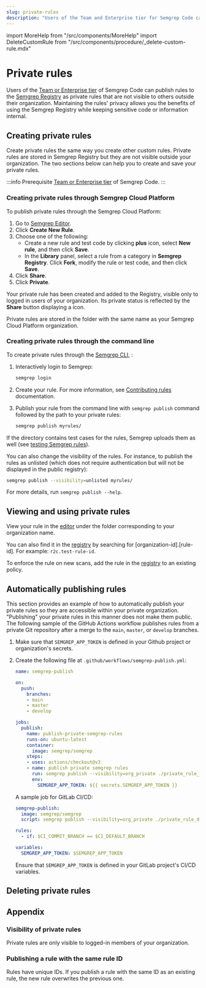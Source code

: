 ```yaml
---
slug: private-rules
description: "Users of the Team and Enterprise tier for Semgrep Code can publish rules to the Semgrep Registry that are not visible to others outside their organization. This can be useful for organizations where rules may contain code-sensitive information or legal requirements prevent using a public registry."
---
```


import MoreHelp from "/src/components/MoreHelp"
import DeleteCustomRule from "/src/components/procedure/_delete-custom-rule.mdx"

# Private rules

Users of the [Team or Enterprise tier](https://semgrep.dev/pricing) of Semgrep Code can publish rules to the [Semgrep Registry](https://semgrep.dev/explore) as private rules that are not visible to others outside their organization. Maintaining the rules' privacy allows you the benefits of using the Semgrep Registry while keeping sensitive code or information internal.

## Creating private rules

Create private rules the same way you create other custom rules. Private rules are stored in Semgrep Registry but they are not visible outside your organization. The two sections below can help you to create and save your private rules.

:::info Prerequisite
[Team or Enterprise tier](https://semgrep.dev/pricing) of Semgrep Code.
:::

### Creating private rules through Semgrep Cloud Platform

To publish private rules through the Semgrep Cloud Platform:

1. Go to [Semgrep Editor](https://semgrep.dev/orgs/-/editor).
1. Click <i className="fa-solid fa-file-plus-minus inline_svg"></i> **Create New Rule**.
1. Choose one of the following:
    - Create a new rule and test code by clicking <i class="fa-solid fa-circle-plus"></i> **plus** icon, select **New rule**, and then click <i className="fa-solid fa-floppy-disk inline_svg"></i> **Save**.
    - In the <i class="fa-solid fa-server"></i> **Library** panel, select a rule from a category in **Semgrep Registry**. Click <i className="fa-solid fa-code-branch inline_svg"></i> **Fork**, modify the rule or test code, and then click <i className="fa-solid fa-floppy-disk inline_svg"></i> **Save**.
1. Click <i className="fa-solid fa-earth-americas inline_svg"></i> **Share**.
1. Click <i className="fa-solid fa-lock inline_svg"></i> **Private**.

Your private rule has been created and added to the Registry, visible only to logged in users of your organization. Its private status is reflected by the **Share** button displaying a <i className="fa-solid fa-lock inline_svg"></i> icon.

Private rules are stored in the folder with the same name as your Semgrep Cloud Platform organization.

### Creating private rules through the command line

To create private rules through the [Semgrep CLI](/getting-started/quickstart/), :

1. Interactively login to Semgrep:

    ```sh
    semgrep login
    ```
1. Create your rule. For more information, see [Contributing rules](/contributing/contributing-to-semgrep-rules-repository/) documentation.
1. Publish your rule from the command line with `semgrep publish` command followed by the path to your private rules:

    ```sh
    semgrep publish myrules/
    ```

If the directory contains test cases for the rules, Semgrep uploads them as well (see [testing Semgrep rules](../../writing-rules/testing-rules)).

You can also change the visibility of the rules. For instance, to publish the rules as unlisted (which does not require authentication but will not be displayed in the public registry):

```sh
semgrep publish --visibility=unlisted myrules/
```

For more details, run `semgrep publish --help`.

## Viewing and using private rules

View your rule in the [editor](https://semgrep.dev/orgs/-/editor) under the folder corresponding to your organization name. 

You can also find it in the [registry](https://semgrep.dev/explore) by searching for [organization-id].[rule-id]. For example: `r2c.test-rule-id`. 

To enforce the rule on new scans, add the rule in the [registry](https://semgrep.dev/explore) to an existing policy.

## Automatically publishing rules

This section provides an example of how to automatically publish your private rules so they are accessible within your private organization. "Publishing" your private rules in this manner does not make them public. The following sample of the GitHub Actions workflow publishes rules from a private Git repository after a merge to the `main`, `master`, or `develop` branches.

1. Make sure that `SEMGREP_APP_TOKEN` is defined in your Github project or organization's secrets.
2. Create the following file at `.github/workflows/semgrep-publish.yml`:
    ```yaml
    name: semgrep-publish

    on:
      push:
        branches:
        - main
        - master
        - develop

    jobs:
      publish:
        name: publish-private-semgrep-rules
        runs-on: ubuntu-latest
        container:
          image: semgrep/semgrep
        steps:
        - uses: actions/checkout@v3
        - name: publish private semgrep rules
          run: semgrep publish --visibility=org_private ./private_rule_dir
          env:
            SEMGREP_APP_TOKEN: ${{ secrets.SEMGREP_APP_TOKEN }}
    ```

    A sample job for GitLab CI/CD:

    ```yaml
    semgrep-publish:
      image: semgrep/semgrep
      script: semgrep publish --visibility=org_private ./private_rule_dir

    rules:
      - if: $CI_COMMIT_BRANCH == $CI_DEFAULT_BRANCH

    variables:
      SEMGREP_APP_TOKEN: $SEMGREP_APP_TOKEN
    ```

    Ensure that `SEMGREP_APP_TOKEN` is defined in your GitLab project's CI/CD variables.

## Deleting private rules

<DeleteCustomRule />

## Appendix

### Visibility of private rules

Private rules are only visible to logged-in members of your organization.

### Publishing a rule with the same rule ID

Rules have unique IDs. If you publish a rule with the same ID as an existing rule, the new rule overwrites the previous one.

<MoreHelp />
